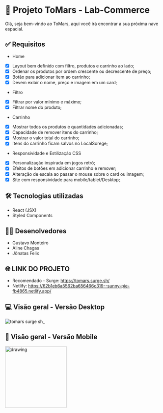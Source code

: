 # 🚀 Projeto ToMars - Lab-Commerce 
Olá, seja bem-vindo ao ToMars, aqui você irá encontrar a sua próxima nave espacial.

## ✅ Requisitos

- Home
- [x] Layout bem definido com filtro, produtos e carrinho ao lado;
- [x] Ordenar os produtos por ordem crescente ou decrescente de preço;
- [x] Botão para adicionar item ao carrinho;
- [x] Devem exibir o nome, preço e imagem em um card;

- Filtro
- [x] Filtrar por valor mínimo e máximo;
- [x] Filtrar nome do produto;

- Carrinho
- [x] Mostrar todos os produtos e quantidades adicionadas;
- [x] Capacidade de remover itens do carrinho;
- [x] Mostrar o valor total do carrinho;
- [x] Itens do carrinho ficam salvos no LocalSorege;

- Responsividade e Estilização CSS
- [x] Personalização inspirada em jogos retrô;
- [x] Efeitos de botões em adicionar carrinho e remover;
- [x] Alteração de escala ao passar o mouse sobre o card ou imagem;
- [x] Site com responsividade para mobile/tablet/Desktop;

## 🛠 Tecnologias utilizadas
- React (JSX)
- Styled Components  

## 👨‍🚀 Desenolvedores
- Gustavo Monteiro
- Aline Chagas
- Jônatas Felix

## 🌐 LINK DO PROJETO
- Recomendado - Surge: https://tomars.surge.sh/
- Netlify: https://62b1eb6a5562ba656466c319--sunny-pie-fb4865.netlify.app/

## 💻 Visão geral - Versão Desktop
![tomars surge sh_](https://user-images.githubusercontent.com/20983673/174484314-4da6229b-3499-405f-90fe-74b1575078ca.png)


## 📲 Visão geral - Versão Mobile
<img src="https://user-images.githubusercontent.com/20983673/174484317-c579c6a9-4901-4900-8d0d-fa240a60f662.png" alt="drawing" width="200"/>




